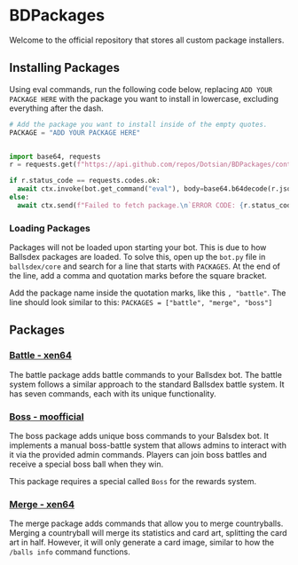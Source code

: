 # BDPackages

Welcome to the official repository that stores all custom package installers.

## Installing Packages

Using eval commands, run the following code below, replacing `ADD YOUR PACKAGE HERE` with the package you want to install in lowercase, excluding everything after the dash.

```py
# Add the package you want to install inside of the empty quotes.
PACKAGE = "ADD YOUR PACKAGE HERE"


import base64, requests
r = requests.get(f"https://api.github.com/repos/Dotsian/BDPackages/contents/installers/{PACKAGE}.py")

if r.status_code == requests.codes.ok:
  await ctx.invoke(bot.get_command("eval"), body=base64.b64decode(r.json()["content"]).decode("UTF-8"))
else:
  await ctx.send(f"Failed to fetch package.\n`ERROR CODE: {r.status_code}`")
```

### Loading Packages

Packages will not be loaded upon starting your bot. This is due to how Ballsdex packages are loaded. To solve this, open up the `bot.py` file in `ballsdex/core` and search for a line that starts with `PACKAGES`. At the end of the line, add a comma and quotation marks before the square bracket.

Add the package name inside the quotation marks, like this `, "battle"`. The line should look similar to this: `PACKAGES = ["battle", "merge", "boss"]`

## Packages

### [Battle - xen64](https://github.com/XEN486/BallsDex-Fork)

The battle package adds battle commands to your Ballsdex bot. The battle system follows a similar approach to the standard Ballsdex battle system. It has seven commands, each with its unique functionality.

### [Boss - moofficial](https://github.com/MoOfficial0000/BossPackageBD)

The boss package adds unique boss commands to your Balsdex bot. It implements a manual boss-battle system that allows admins to interact with it via the provided admin commands. Players can join boss battles and receive a special boss ball when they win.

This package requires a special called `Boss` for the rewards system.

### [Merge - xen64](https://github.com/XEN486/BallsDex-Fork)

The merge package adds commands that allow you to merge countryballs. Merging a countryball will merge its statistics and card art, splitting the card art in half. However, it will only generate a card image, similar to how the `/balls info` command functions.
